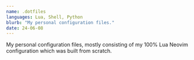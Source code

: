 ```yaml
---
name: .dotfiles
languages: Lua, Shell, Python
blurb: "My personal configuration files."
date: 24-06-08
---
```


My personal configuration files, mostly consisting of my 100% Lua Neovim configuration which was built from scratch.
